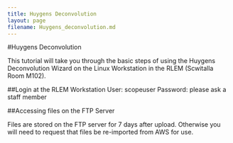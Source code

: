 ```yaml
---
title: Huygens Deconvolution
layout: page
filename: Huygens_deconvolution.md
--- 
```


#Huygens Deconvolution

This tutorial will take you through the basic steps of using the Huygens Deconvolution Wizard on the Linux Workstation in the RLEM (Scwitalla Room M102).

##Login at the RLEM Workstation
User: scopeuser
Password:  please ask a staff member

##Accessing files on the FTP Server

Files are stored on the FTP server for 7 days after upload.  Otherwise you will need to request that files be re-imported from AWS for use.  



